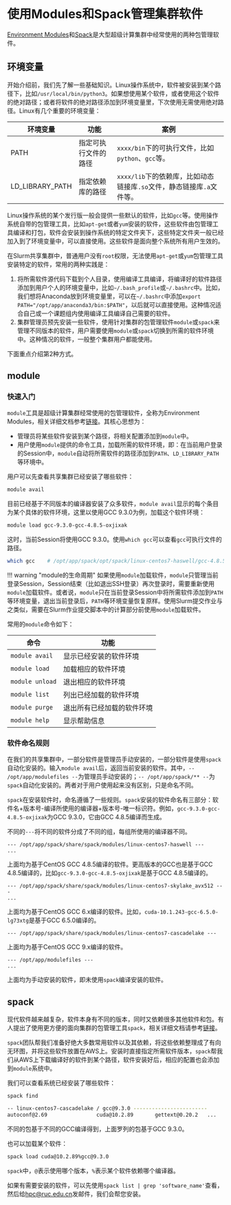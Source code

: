 # 使用Modules和Spack管理集群软件

[Environment Modules](https://modules.readthedocs.io/en/latest/)和[Spack](https://spack.readthedocs.io/en/latest/)是大型超级计算集群中经常使用的两种包管理软件。

## 环境变量

开始介绍前，我们先了解一些基础知识。Linux操作系统中，软件被安装到某个路径下，比如`/usr/local/bin/python3`。如果想使用某个软件，或者使用这个软件的绝对路径；或者将软件的绝对路径添加到环境变量里，下次使用无需使用绝对路径。Linux有几个重要的环境变量：

| 环境变量        | 功能                 | 案例                                                         |
| --------------- | -------------------- | ------------------------------------------------------------ |
| PATH            | 指定可执行文件的路径 | `xxxx/bin`下的可执行文件，比如`python`、`gcc`等。            |
| LD_LIBRARY_PATH | 指定依赖库的路径     | `xxxx/lib`下的依赖库，比如动态链接库`.so`文件，静态链接库`.a`文件等。 |

Linux操作系统的某个发行版一般会提供一些默认的软件，比如`gcc`等。使用操作系统自带的包管理工具，比如`apt-get`或者`yum`安装的软件，这些软件由包管理工具编译和打包，软件会安装到操作系统的特定文件夹下，这些特定文件夹一般已经加入到了环境变量中，可以直接使用。这些软件是面向整个系统所有用户生效的。

在Slurm共享集群中，普通用户没有`root`权限，无法使用`apt-get`或`yum`包管理工具安装特定的软件，常用的两种实践是：

1. 将所需软件源代码下载到个人目录，使用编译工具编译，将编译好的软件路径添加到用户个人的环境变量中，比如`~/.bash_profile`或`~/.bashrc`中。比如，我们想将Anaconda放到环境变量里，可以在`~/.bashrc`中添加`export PATH="/opt/app/anaconda3/bin:$PATH"`，以后就可以直接使用。这种情况适合自己或一个课题组内使用编译工具编译自己需要的软件。
2. 集群管理员预先安装一些软件，使用针对集群的包管理软件`module`或`spack`来管理不同版本的软件，用户需要使用`module`或`spack`切换到所需的软件环境中。这种情况的软件，一般整个集群用户都能使用。

下面重点介绍第2种方式。

## module

### 快速入门

`module`工具是超级计算集群经常使用的包管理软件，全称为Environment Modules，相关详细文档参考[链接](https://modules.readthedocs.io/en/latest/)。其核心思想为：

* 管理员将某些软件安装到某个路径，将相关配置添加到`module`中。
* 用户使用`module`提供的命令工具，加载所需的软件环境，即：在当前用户登录的Session中，`module`自动将所需软件的路径添加到`PATH`、`LD_LIBRARY_PATH`等环境中。

用户可以先查看共享集群已经安装了哪些软件：

```bash
module avail
```

目前已经基于不同版本的编译器安装了众多软件，`module avail`显示的每个条目为某个具体的软件环境，这里以使用GCC 9.3.0为例，加载这个软件环境：

```bash
module load gcc-9.3.0-gcc-4.8.5-oxjixak
```

这时，当前Session将使用GCC 9.3.0。使用`which gcc`可以查看`gcc`可执行文件的路径。

```bash
which gcc    # /opt/app/spack/opt/spack/linux-centos7-haswell/gcc-4.8.5/gcc-9.3.0-oxjixak2sy5mudydbjatzvj4bpveh5jl/bin/gcc
```

!!! warning "module的生命周期"
    如果使用`module`加载软件，`module`只管理当前登录Session，Session结束（比如退出SSH登录）再次登录时，需要重新使用`module`加载软件。或者说，`module`只在当前登录Session中将所需软件添加到`PATH`等环境变量，退出当前登录后，`PATH`等环境变量恢复原样。使用Slurm提交作业与之类似，需要在Slurm作业提交脚本中的计算部分前使用`module`加载软件。

常用的`module`命令如下：

| 命令            | 功能                       |
| --------------- | -------------------------- |
| `module avail`  | 显示已经安装的软件环境     |
| `module load`   | 加载相应的软件环境         |
| `module unload` | 退出相应的软件环境         |
| `module list`   | 列出已经加载的软件环境     |
| `module purge`  | 退出所有已经加载的软件环境 |
| `module help`   | 显示帮助信息               |

### 软件命名规则

在我们的共享集群中，一部分软件是管理员手动安装的，一部分软件是使用`spack`自动化安装的。输入`module avail`后，返回当前安装的软件。其中，`-- /opt/app/modulefiles --`为管理员手动安装的；`-- /opt/app/spack/** --`为`spack`自动化安装的。两者对于用户使用起来没有区别，只是命名不同。

`spack`在安装软件时，命名遵循了一些规则。`spack`安装的软件命名有三部分：软件名+版本号-编译所使用的编译器+版本号-唯一标识符。例如，`gcc-9.3.0-gcc-4.8.5-oxjixak`为GCC 9.3.0，它由GCC 4.8.5编译而生成。

不同的`---`将不同的软件分成了不同的组，每组所使用的编译器不同。

```
--- /opt/app/spack/share/spack/modules/linux-centos7-haswell ---
...
```

上面均为基于CentOS GCC 4.8.5编译的软件。更高版本的GCC也是基于GCC 4.8.5编译的，比如`gcc-9.3.0-gcc-4.8.5-oxjixak`是基于GCC 4.8.5编译的。

```
--- /opt/app/spack/share/spack/modules/linux-centos7-skylake_avx512 ---
...
```

上面均为基于CentOS GCC 6.x编译的软件。比如，`cuda-10.1.243-gcc-6.5.0-lg73xtg`是基于GCC 6.5.0编译的。

```
--- /opt/app/spack/share/spack/modules/linux-centos7-cascadelake ---
```

上面均为基于CentOS GCC 9.x编译的软件。

```
--- /opt/app/modulefiles ---
...
```

上面均为手动安装的软件，即未使用`spack`编译安装的软件。

## spack

现代软件越来越复杂，软件本身有不同的版本，同时又依赖很多其他软件和包。有人提出了使用更方便的面向集群的包管理工具`spack`，相关详细文档请参考[链接](https://spack.readthedocs.io/en/latest/)。

`spack`团队帮我们准备好绝大多数常用软件以及其依赖，将这些依赖整理成了有向无环图，并将这些软件放置在AWS上。安装时直接指定所需软件版本，`spack`帮我们从AWS上下载编译好的软件到某个路径，软件安装好后，相应的配置也会添加到`module`系统中。

我们可以查看系统已经安装了哪些软件：

```bash
spack find

-- linux-centos7-cascadelake / gcc@9.3.0 ------------------------
autoconf@2.69                cuda@10.2.89       gettext@0.20.2   ...
```

不同的包基于不同的GCC编译得到，上面罗列的包基于GCC 9.3.0。

也可以加载某个软件：

```bash
spack load cuda@10.2.89%gcc@9.3.0
```

`spack`中，`@`表示使用哪个版本，`%`表示某个软件依赖哪个编译器。

如果有需要安装的软件，可以先使用`spack list | grep 'software_name'`查看，然后给<hpc@ruc.edu.cn>发邮件，我们会帮您安装。

